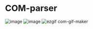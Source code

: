 # COM-parser
![image](https://user-images.githubusercontent.com/19577359/157400638-cf68cf84-6b46-4547-bbe4-b6257dfad1cf.png)
![image](https://user-images.githubusercontent.com/19577359/157400690-0507cace-3f20-42cd-812b-a570904a07ff.png)
![ezgif com-gif-maker](https://user-images.githubusercontent.com/19577359/157400712-64dcc8f0-4822-4444-a143-e7025d447bbd.gif)
